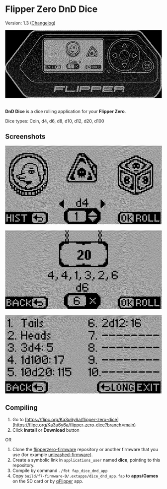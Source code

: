 # Flipper Zero DnD Dice

Version: 1.3 ([Changelog](https://github.com/Ka3u6y6a/flipper-zero-dice/blob/main/CHANGELOG.md))

<div style="text-align:center"><img src=".flipcorg/banner.png"/></div>
<br />

**DnD Dice** is a dice rolling application for your **Flipper Zero**.

Dice types: Coin, d4, d6, d8, d10, d12, d20, d100

## Screenshots

<div style="text-align:center"><img src=".flipcorg/gallery/1-main-screen.png"/></div>
<br />
<div style="text-align:center"><img src=".flipcorg/gallery/2-roll-screen.png"/></div>
<br />
<div style="text-align:center"><img src=".flipcorg/gallery/3-history-screen.png"/></div>

## Compiling

1. Go to [https://flipc.org/Ka3u6y6a/flipper-zero-dice](https://flipc.org/Ka3u6y6a/flipper-zero-dice?branch=main)
2. Click **Install** or **Download** button

OR

1. Clone the [flipperzero-firmware](https://github.com/flipperdevices/flipperzero-firmware) repository or another firmware that you use (for example [unleashed-firmware](https://github.com/DarkFlippers/unleashed-firmware)).
2. Create a symbolic link in `applications_user` named **dice**, pointing to this repository.
3. Compile by command `./fbt fap_dice_dnd_app`
4. Copy `build/f7-firmware-D/.extapps/dice_dnd_app.fap` to **apps/Games** on the SD card or by [qFlipper](https://flipperzero.one/update) app.
